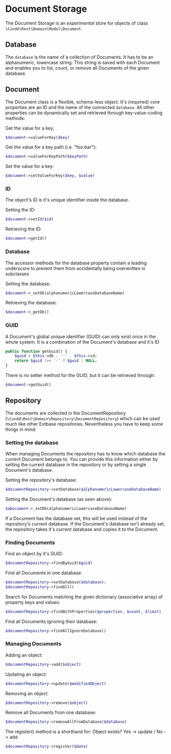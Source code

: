 Document Storage
================

The Document Storage is an *experimental* store for objects of class `\Cundd\Rest\Domain\Model\Document`. 


Database
--------

The `database` is the name of a collection of Documents. It has to be an alphanumeric, lowercase string. This string is saved with each Document and enables you to list, count, or remove all Documents of the given database.


Document
--------

The Document class is a flexible, schema-less object. It's (required) core properties are an ID and the name of the connected `database`. All other properties can be dynamically set and retrieved through key-value-coding methods:

Get the value for a key:

```php
$document->valueForKey($key)
```

Get the value for a key path (i.e. "foo.bar"):

```php
$document->valueForKeyPath($keyPath)
```


Set the value for a key:

```php
$document->setValueForKey($key, $value)
```
	
	
### ID

The object's ID is it's unique identifier inside the database.

Setting the ID:

```php
$document->setId($id)
```


Retrieving the ID:

```php
$document->getId()
```


### Database

The accessor methods for the database property contain a leading underscore to prevent them from accidentally being overwritten in subclasses

Setting the database:

```php
$document->_setDb(alphanumericLowercaseDatabaseName)
```

Retrieving the database:
	
```php
$document->_getDb()
```
	

### GUID

A Document's global unique identifier (GUID) can only exist once in the whole system. It is a combination of the Document's database and it's ID 

```php
public function getGuid() {
	$guid = $this->db . '-' . $this->id;
	return $guid !== '-' ? $guid : NULL;
}
```
	

There is no setter method for the GUID, but it can be retrieved through:

```php
$document->getGuid()
```


Repository
----------

The documents are collected in the DocumentRepository (`\Cundd\Rest\Domain\Repository\DocumentRepository`) which can be used much like other Extbase repositories. Nevertheless you have to keep some things in mind:


### Setting the database

When managing Documents the repository has to know which database the current Document belongs to. You can provide this information either by setting the current database in the repository or by setting a single Document's database.

Setting the repository's database:

```php
$documentRepository->setDatabase($alphanumericLowercaseDatabaseName)
```


Setting the Document's database (as seen above):

```php
$aDocument->_setDb(alphanumericLowercaseDatabaseName)
```

	
If a Document has the database set, this will be used instead of the repository's current database. If the Document's database isn't already set, the repository takes it's current database and copies it to the Document.

### Finding Documents

Find an object by it's GUID:

```php
$documentRepository->findByGuid($guid)
```


Find all Documents in one database:

```php
$documentRepository->setDatabase($database);
$documentRepository->findAll()
```


Search for Documents matching the given dictionary (associative array) of property keys and values:

```php
$documentRepository->findWithProperties($properties, $count, $limit)
```


Find all Documents ignoring their database:

```php
$documentRepository->findAllIgnoreDatabase()
```


### Managing Documents

Adding an object:

```php
$documentRepository->add($object)
```


Updating an object:

```php
$documentRepository->update($modifiedObject)
```


Removing an object:

```php	
$documentRepository->remove($object)
```

	
Remove all Documents from one database:

```php	
$documentRepository->removeAllFromDatabase($database)
```


The register() method is a shorthand for: Object exists? Yes -> update / No -> add

```php
$documentRepository->register($data)
```

